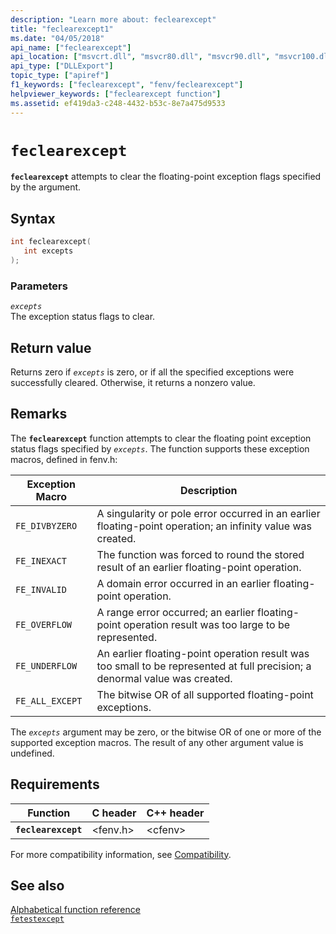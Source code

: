 ```yaml
---
description: "Learn more about: feclearexcept"
title: "feclearexcept1"
ms.date: "04/05/2018"
api_name: ["feclearexcept"]
api_location: ["msvcrt.dll", "msvcr80.dll", "msvcr90.dll", "msvcr100.dll", "msvcr100_clr0400.dll", "msvcr110.dll", "msvcr110_clr0400.dll", "msvcr120.dll", "msvcr120_clr0400.dll", "ucrtbase.dll", "api-ms-win-crt-runtime-l1-1-0.dll"]
api_type: ["DLLExport"]
topic_type: ["apiref"]
f1_keywords: ["feclearexcept", "fenv/feclearexcept"]
helpviewer_keywords: ["feclearexcept function"]
ms.assetid: ef419da3-c248-4432-b53c-8e7a475d9533
---
```

# `feclearexcept`

**`feclearexcept`** attempts to clear the floating-point exception flags specified by the argument.

## Syntax

```C
int feclearexcept(
   int excepts
);
```

### Parameters

*`excepts`*\
The exception status flags to clear.

## Return value

Returns zero if *`excepts`* is zero, or if all the specified exceptions were successfully cleared. Otherwise, it returns a nonzero value.

## Remarks

The **`feclearexcept`** function attempts to clear the floating point exception status flags specified by *`excepts`*. The function supports these exception macros, defined in fenv.h:

|Exception Macro|Description|
|---------------------|-----------------|
|`FE_DIVBYZERO`|A singularity or pole error occurred in an earlier floating-point operation; an infinity value was created.|
|`FE_INEXACT`|The function was forced to round the stored result of an earlier floating-point operation.|
|`FE_INVALID`|A domain error occurred in an earlier floating-point operation.|
|`FE_OVERFLOW`|A range error occurred; an earlier floating-point operation result was too large to be represented.|
|`FE_UNDERFLOW`|An earlier floating-point operation result was too small to be represented at full precision; a denormal value was created.|
|`FE_ALL_EXCEPT`|The bitwise OR of all supported floating-point exceptions.|

The *`excepts`* argument may be zero, or the bitwise OR of one or more of the supported exception macros. The result of any other argument value is undefined.

## Requirements

|Function|C header|C++ header|
|--------------|--------------|------------------|
|**`feclearexcept`**|\<fenv.h>|\<cfenv>|

For more compatibility information, see [Compatibility](../compatibility.md).

## See also

[Alphabetical function reference](crt-alphabetical-function-reference.md)\
[`fetestexcept`](fetestexcept1.md)
